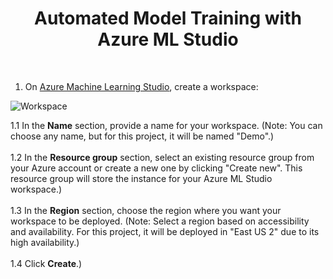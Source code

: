 <div align="center">
  <h1>Automated Model Training with Azure ML Studio</h1>
</div>

<br>

1. On [Azure Machine Learning Studio](https://ml.azure.com/), create a workspace:

![Workspace](https://github.com/m3mentomor1/Automated-Model-Training_with_Azure-ML-Studio/assets/95956735/efce2078-305c-49b5-acf6-219346e1dcd2)

1.1 In the **Name** section, provide a name for your workspace. (Note: You can choose any name, but for this project, it will be named "Demo".)<br><br>
1.2 In the **Resource group** section, select an existing resource group from your Azure account or create a new one by clicking "Create new". This resource group will store the instance for your Azure ML Studio workspace.)<br><br>
1.3 In the **Region** section, choose the region where you want your workspace to be deployed. (Note: Select a region based on accessibility and availability. For this project, it will be deployed in "East US 2" due to its high availability.)<br><br>
1.4 Click **Create**.)<br><br>



> 


 


 







